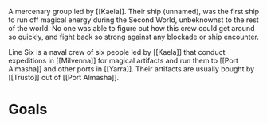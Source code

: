 A mercenary group led by [[Kaela]]. Their ship (unnamed), was the first ship to run off magical energy during the Second World, unbeknownst to the rest of the world. No one was able to figure out how this crew could get around so quickly, and fight back so strong against any blockade or ship encounter.

Line Six is a naval crew of six people led by [[Kaela]] that conduct expeditions in [[Milvenna]] for magical artifacts and run them to [[Port Almasha]] and other ports in [[Yarra]].  Their artifacts are usually bought by [[Trusto]] out of [[Port Almasha]]. 

# Goals
